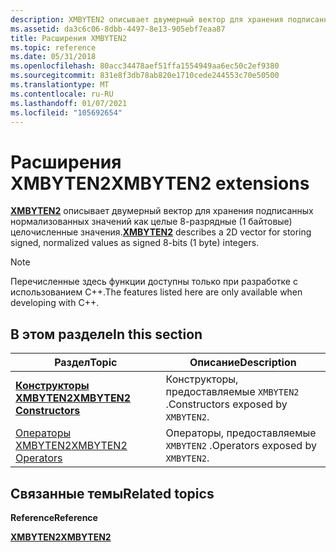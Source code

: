 ```yaml
---
description: XMBYTEN2 описывает двумерный вектор для хранения подписанных нормализованных значений как целые 8-разрядные (1 байтовые) целочисленные значения.
ms.assetid: da3c6c06-8dbb-4497-8e13-905ebf7eaa87
title: Расширения XMBYTEN2
ms.topic: reference
ms.date: 05/31/2018
ms.openlocfilehash: 80acc34478aef51ffa1554949aa6ec50c2ef9380
ms.sourcegitcommit: 831e8f3db78ab820e1710cede244553c70e50500
ms.translationtype: MT
ms.contentlocale: ru-RU
ms.lasthandoff: 01/07/2021
ms.locfileid: "105692654"
---
```

# <a name="xmbyten2-extensions"></a><span data-ttu-id="dcf61-103">Расширения XMBYTEN2</span><span class="sxs-lookup"><span data-stu-id="dcf61-103">XMBYTEN2 extensions</span></span>

<span data-ttu-id="dcf61-104">[**XMBYTEN2**](/windows/desktop/api/DirectXPackedVector/ns-directxpackedvector-xmbyten2) описывает двумерный вектор для хранения подписанных нормализованных значений как целые 8-разрядные (1 байтовые) целочисленные значения.</span><span class="sxs-lookup"><span data-stu-id="dcf61-104">[**XMBYTEN2**](/windows/desktop/api/DirectXPackedVector/ns-directxpackedvector-xmbyten2) describes a 2D vector for storing signed, normalized values as signed 8-bits (1 byte) integers.</span></span>

> [!Note]  
> <span data-ttu-id="dcf61-105">Перечисленные здесь функции доступны только при разработке с использованием C++.</span><span class="sxs-lookup"><span data-stu-id="dcf61-105">The features listed here are only available when developing with C++.</span></span>

 

## <a name="in-this-section"></a><span data-ttu-id="dcf61-106">В этом разделе</span><span class="sxs-lookup"><span data-stu-id="dcf61-106">In this section</span></span>



| <span data-ttu-id="dcf61-107">Раздел</span><span class="sxs-lookup"><span data-stu-id="dcf61-107">Topic</span></span>                                                       | <span data-ttu-id="dcf61-108">Описание</span><span class="sxs-lookup"><span data-stu-id="dcf61-108">Description</span></span>                                    |
|-------------------------------------------------------------|------------------------------------------------|
| [<span data-ttu-id="dcf61-109">**Конструкторы XMBYTEN2**</span><span class="sxs-lookup"><span data-stu-id="dcf61-109">**XMBYTEN2 Constructors**</span></span>](xmbyten2-ctor.md)<br/>   | <span data-ttu-id="dcf61-110">Конструкторы, предоставляемые `XMBYTEN2` .</span><span class="sxs-lookup"><span data-stu-id="dcf61-110">Constructors exposed by `XMBYTEN2`.</span></span><br/> |
| [<span data-ttu-id="dcf61-111">Операторы XMBYTEN2</span><span class="sxs-lookup"><span data-stu-id="dcf61-111">XMBYTEN2 Operators</span></span>](ovw-xmbyten2-operators.md)<br/> | <span data-ttu-id="dcf61-112">Операторы, предоставляемые `XMBYTEN2` .</span><span class="sxs-lookup"><span data-stu-id="dcf61-112">Operators exposed by `XMBYTEN2`.</span></span><br/>    |



 

## <a name="related-topics"></a><span data-ttu-id="dcf61-113">Связанные темы</span><span class="sxs-lookup"><span data-stu-id="dcf61-113">Related topics</span></span>

<dl> <dt>

<span data-ttu-id="dcf61-114">**Reference**</span><span class="sxs-lookup"><span data-stu-id="dcf61-114">**Reference**</span></span>
</dt> <dt>

[<span data-ttu-id="dcf61-115">**XMBYTEN2**</span><span class="sxs-lookup"><span data-stu-id="dcf61-115">**XMBYTEN2**</span></span>](/windows/desktop/api/DirectXPackedVector/ns-directxpackedvector-xmbyten2)
</dt> </dl>

 

 




